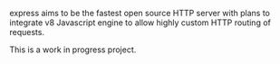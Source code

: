 express aims to be the fastest open source HTTP server with plans to integrate v8 Javascript engine to allow highly custom HTTP routing of requests.

This is a work in progress project.
